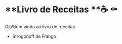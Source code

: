 # **Livro de Receitas **:coffee: :coffin:



Olá!Bem vindo ao livro de receitas

- Strogonoff de Frango

  





